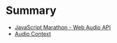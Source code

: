 # Summary

- [JavaScript Marathon - Web Audio API](./js-marathon-intro.md)
- [Audio Context](./audio-context.md)
